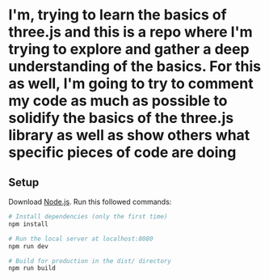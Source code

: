 # I'm, trying to learn the basics of three.js and this is a repo where I'm trying to explore and gather a deep understanding of the basics. For this as well, I'm going to try to comment my code as much as possible to solidify the basics of the three.js library as well as show others what specific pieces of code are doing

## Setup
Download [Node.js](https://nodejs.org/en/download/).
Run this followed commands:

``` bash
# Install dependencies (only the first time)
npm install

# Run the local server at localhost:8080
npm run dev

# Build for production in the dist/ directory
npm run build
```
